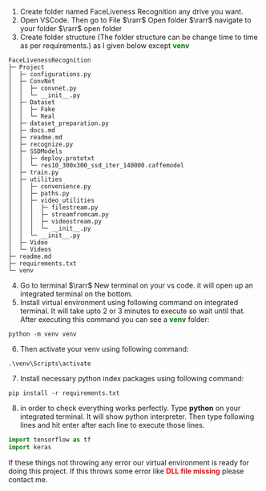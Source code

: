 1. Create folder named FaceLiveness Recognition any drive you want.
2. Open VSCode. Then go to File $\rarr$ Open folder $\rarr$ navigate to your folder $\rarr$ open folder
3. Create folder structure (The folder structure can be change time to time as per requirements.) as I given below except <span style="color: green">**venv**</span>

```
FaceLivenessRecognition
├─ Project
│  ├─ configurations.py
│  ├─ ConvNet
│  │  ├─ convnet.py
│  │  └─ __init__.py
│  ├─ Dataset
│  │  ├─ Fake
│  │  └─ Real
│  ├─ dataset_preparation.py
│  ├─ docs.md
│  ├─ readme.md
│  ├─ recognize.py
│  ├─ SSDModels
│  │  ├─ deploy.prototxt
│  │  └─ res10_300x300_ssd_iter_140000.caffemodel
│  ├─ train.py
│  ├─ utilities
│  │  ├─ convenience.py
│  │  ├─ paths.py
│  │  ├─ video_utilities
│  │  │  ├─ filestream.py
│  │  │  ├─ streamfromcam.py
│  │  │  ├─ videostream.py
│  │  │  └─ __init__.py
│  │  └─ __init__.py
│  ├─ Video
│  └─ Videos
├─ readme.md
├─ requirements.txt
└─ venv

```
4. Go to terminal $\rarr$ New terminal on your vs code. it will open up an integrated terminal on the bottom.
5. Install virtual environment using following command on integrated terminal. It will take upto 2 or 3 minutes  to execute so wait until that. After executing this command you can see a <span style="color: green">**venv**</span> folder:
 
```python -m venv venv```

6. Then activate your venv using following command:

```.\venv\Scripts\activate```

7. Install necessary python index packages using following command:

```pip install -r requirements.txt```

8. in order to check everything works perfectly. Type **python** on your integrated terminal. It will show python interpreter. Then type following lines and hit enter after each line to execute those lines.

```python
import tensorflow as tf
import keras
```

If these things not throwing any error our virtual environment is ready for doing this project. If this throws some error like <span style="color: red">**DLL file missing**</span> please contact me.